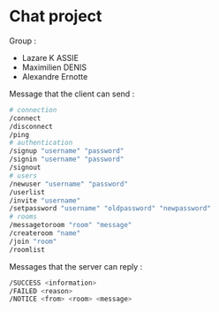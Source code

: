 # Chat project

Group :

- Lazare K ASSIE
- Maximilien DENIS
- Alexandre Ernotte

Message that the client can send :

```bash
# connection
/connect
/disconnect
/ping
# authentication
/signup "username" "password"
/signin "username" "password"
/signout
# users
/newuser "username" "password"
/userlist
/invite "username"
/setpassword "username" "oldpassword" "newpassword"
# rooms
/messagetoroom "room" "message"
/createroom "name"
/join "room"
/roomlist
```

Messages that the server can reply :

````bash
/SUCCESS <information>
/FAILED <reason>
/NOTICE <from> <room> <message>
````

